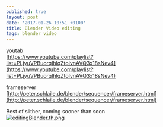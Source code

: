 ```yaml
---
published: true
layout: post
date: '2017-01-26 10:51 +0100'
title: Blender Video editing
tags: blender video
---
```

youtab  
[https://www.youtube.com/playlist?list=PLjyuVPBuorqIhlqZtoIvnAVQ3x18sNev4](https://www.youtube.com/playlist?list=PLjyuVPBuorqIhlqZtoIvnAVQ3x18sNev4)

frameserver  
[http://peter.schlaile.de/blender/sequencer/frameserver.html](http://peter.schlaile.de/blender/sequencer/frameserver.html)

Best of slither, coming sooner than soon  
[![editingBlender.th.png](https://images.weserv.nl/?url=//cdn.scrot.moe/images/2017/01/26/editingBlender.th.png)](https://images.weserv.nl/?url=//cdn.scrot.moe/images/2017/01/26/editingBlender.png)
